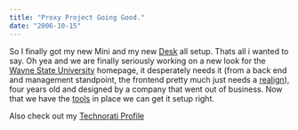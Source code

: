 ```yaml
---
title: "Proxy Project Going Good."
date: "2006-10-15"
---
```


So I finally got my new Mini and my new [Desk](http://flickr.com/photos/dorkstyle/270147245/) all setup. Thats all i wanted to say. Oh yea and we are finally seriously working on a new look for the [Wayne State University](http://wayne.edu/) homepage, it desperately needs it (from a back end and management standpoint, the frontend pretty much just needs a [realign](http://alistapart.com/articles/redesignrealign)), four years old and designed by a company that went out of business. Now that we have the [tools](http://wcs.wayne.edu/) in place we can get it setup right.

Also check out my [Technorati Profile](http://www.technorati.com/claim/qtd8uez55g)

